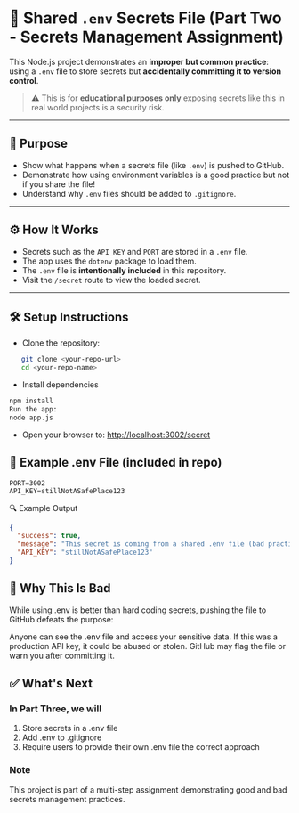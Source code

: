 # 🔐 Shared `.env` Secrets File (Part Two - Secrets Management Assignment)

This Node.js project demonstrates an **improper but common practice**: using a `.env` file to store secrets but **accidentally committing it to version control**.

> ⚠️ This is for **educational purposes only** exposing secrets like this in real world projects is a security risk.

---

## 📌 Purpose

- Show what happens when a secrets file (like `.env`) is pushed to GitHub.
- Demonstrate how using environment variables is a good practice but not if you share the file!
- Understand why `.env` files should be added to `.gitignore`.

---

## ⚙️ How It Works

- Secrets such as the `API_KEY` and `PORT` are stored in a `.env` file.
- The app uses the `dotenv` package to load them.
- The `.env` file is **intentionally included** in this repository.
- Visit the `/secret` route to view the loaded secret.

---

## 🛠 Setup Instructions

- Clone the repository:

```bash
   git clone <your-repo-url>
   cd <your-repo-name>
```

- Install dependencies

```bash
npm install
Run the app:
node app.js
```

- Open your browser to:
  <http://localhost:3002/secret>

## 📄 Example .env File (included in repo)

```env
PORT=3002
API_KEY=stillNotASafePlace123
```

🔍 Example Output

```json
{
  "success": true,
  "message": "This secret is coming from a shared .env file (bad practice)",
  "API_KEY": "stillNotASafePlace123"
}
```

## 🚨 Why This Is Bad

While using .env is better than hard coding secrets, pushing the file to GitHub defeats the purpose:

Anyone can see the .env file and access your sensitive data.
If this was a production API key, it could be abused or stolen.
GitHub may flag the file or warn you after committing it.

## ✅ What's Next

### In Part Three, we will

1. Store secrets in a .env file
2. Add .env to .gitignore
3. Require users to provide their own .env file the correct approach

### Note

This project is part of a multi-step assignment demonstrating good and bad secrets management practices.
